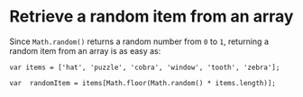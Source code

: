 ﻿# Retrieve a random item from an array

Since `Math.random()` returns a random number from `0` to `1`, returning a random item from an array is as easy as:


    var items = ['hat', 'puzzle', 'cobra', 'window', 'tooth', 'zebra'];

    var  randomItem = items[Math.floor(Math.random() * items.length)];